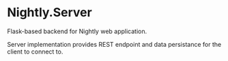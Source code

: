 # Nightly.Server

Flask-based backend for Nightly web application.

Server implementation provides REST endpoint and data persistance for the client to connect to.
